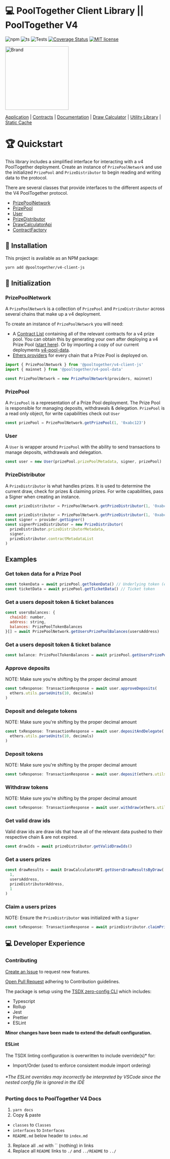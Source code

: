 # 💻 PoolTogether Client Library || PoolTogether V4

![npm](https://img.shields.io/npm/v/@pooltogether/v4-client-js)
![ts](https://badgen.net/badge/-/TypeScript?icon=typescript&label&labelColor=blue&color=555555)
![Tests](https://github.com/pooltogether/v4-client-js/actions/workflows/main.yml/badge.svg)
[![Coverage Status](https://coveralls.io/repos/github/pooltogether/v4-client-js/badge.svg?branch=main)](https://coveralls.io/github/pooltogether/v4-client-js?branch=main)
[![MIT license](https://img.shields.io/npm/l/@pooltogether/v4-client-js)](https://img.shields.io/npm/l/@pooltogether/v4-client-js)

<img src="https://github.com/pooltogether/pooltogether--brand-assets/blob/977e03604c49c63314450b5d432fe57d34747c66/logo/pooltogether-logo--purple-gradient.png?raw=true" alt="Brand" width="200"/>

[Application](https://app.pooltogether.com/) | [Contracts](https://github.com/pooltogether/v4-core) | [Documentation](https://v4.docs.pooltogether.com/) | [Draw Calculator](https://github.com/pooltogether/draw-calculator-cli) | [Utility Library](https://github.com/pooltogether/v4-utils-js) | [Static Cache](https://github.com/pooltogether/v4-draw-results)

# 🏆 Quickstart

This library includes a simplified interface for interacting with a v4 PoolTogether deployment. Create an instance of `PrizePoolNetwork` and use the initialized `PrizePool` and `PrizeDistributor` to begin reading and writing data to the protocol.

There are several classes that provide interfaces to the different aspects of the V4 PoolTogether protocol.

- [PrizePoolNetwork](./classes/PrizePoolNetwork.md)
- [PrizePool](./classes/PrizePool.md)
- [User](./classes/User.md)
- [PrizeDistributor](./classes/PrizeDistributor.md)
- [DrawCalculatorApi](./classes/DrawCalculatorApi.md)
- [ContractFactory](./classes/ContractFactory.md)

## 💾 Installation

This project is available as an NPM package:

```bash
yarn add @pooltogether/v4-client-js
```

## 🌱 Initialization

### PrizePoolNetwork

A `PrizePoolNetwork` is a collection of `PrizePool` and `PrizeDistributor` across several chains that make up a v4 deployment.

To create an instance of `PrizePoolNetwork` you will need:

- A [Contract List](https://github.com/pooltogether/contract-list-schema) containing all of the relevant contracts for a v4 prize pool. You can obtain this by generating your own after deploying a v4 Prize Pool ([start here](https://github.com/pooltogether/v4-core)). Or by importing a copy of our current deployments [v4-pool-data](https://www.npmjs.com/package/@pooltogether/v4-pool-data).
- [Ethers providers](https://docs.ethers.io/v5/api/providers/) for every chain that a Prize Pool is deployed on.

```js
import { PrizePoolNetwork } from '@pooltogether/v4-client-js'
import { mainnet } from '@pooltogether/v4-pool-data'

const PrizePoolNetwork = new PrizePoolNetwork(providers, mainnet)
```

### PrizePool

A `PrizePool` is a representation of a Prize Pool deployment. The Prize Pool is responsible for managing deposits, withdrawals & delegation. `PrizePool` is a read only object, for write capabilities check out `User`

```js
const prizePool = PrizePoolNetwork.getPrizePool(1, '0xabc123')
```

### User

A `User` is wrapper around `PrizePool` with the ability to send transactions to manage deposits, withdrawals and delegation.

```js
const user = new User(prizePool.prizePoolMetadata, signer, prizePool)
```

### PrizeDistributor

A `PrizeDistributor` is what handles prizes. It is used to determine the current draw, check for prizes & claiming prizes. For write capabilities, pass a Signer when creating an instance.

```js
const prizeDistributor = PrizePoolNetwork.getPrizeDistributor(1, '0xabc123')
```

```js
const prizeDistributor = PrizePoolNetwork.getPrizeDistributor(1, '0xabc123')
const signer = provider.getSigner()
const signerPrizeDistributor = new PrizeDistributor(
  prizeDistributor.prizeDistributorMetadata,
  signer,
  prizeDistributor.contractMetadataList
)
```

## Examples

### Get token data for a Prize Pool

```js
const tokenData = await prizePool.getTokenData() // Underlying token (ex. USDC)
const ticketData = await prizePool.getTicketData() // Ticket token
```

### Get a users deposit token & ticket balances

```js
const usersBalances: {
  chainId: number,
  address: string,
  balances: PrizePoolTokenBalances
}[] = await PrizePoolNetwork.getUsersPrizePoolBalances(usersAddress)
```

### Get a users deposit token & ticket balance

```js
const balance: PrizePoolTokenBalances = await prizePool.getUsersPrizePoolBalances(usersAddress)
```

### Approve deposits

NOTE: Make sure you're shifting by the proper decimal amount

```js
const txResponse: TransactionResponse = await user.approveDeposits(
  ethers.utils.parseUnits(10, decimals)
)
```

### Deposit and delegate tokens

NOTE: Make sure you're shifting by the proper decimal amount

```js
const txResponse: TransactionResponse = await user.depositAndDelegate(
  ethers.utils.parseUnits(10, decimals)
)
```

### Deposit tokens

NOTE: Make sure you're shifting by the proper decimal amount

```js
const txResponse: TransactionResponse = await user.deposit(ethers.utils.parseUnits(10, decimals))
```

### Withdraw tokens

NOTE: Make sure you're shifting by the proper decimal amount

```js
const txResponse: TransactionResponse = await user.withdraw(ethers.utils.parseUnits(10, decimals))
```

### Get valid draw ids

Valid draw ids are draw ids that have all of the relevant data pushed to their respective chain & are not expired.

```js
const drawIds = await prizeDistributor.getValidDrawIds()
```

### Get a users prizes

```js
const drawResults = await DrawCalculatorAPI.getUsersDrawResultsByDraw(
  1,
  usersAddress,
  prizeDistributorAddress,
  1
)
```

### Claim a users prizes

NOTE: Ensure the `PrizeDistributor` was initialized with a `Signer`

```js
const txResponse: TransactionResponse = await prizeDistributor.claimPrizesByDraw(1)
```

## 💻 Developer Experience

### Contributing

[Create an Issue](https://github.com/pooltogether/v4-utils-js/issues) to request new features.

[Open Pull Request](#) adhering to Contribution guidelines.

The package is setup using the [TSDX zero-config CLI](https://tsdx.io/) which includes:

- Typescript
- Rollup
- Jest
- Prettier
- ESLint

**Minor changes have been made to extend the default configuration.**

#### ESLint

The TSDX linting configuration is overwritten to include override(s)\* for:

- Import/Order (used to enforce consistent module import ordering)

###### \*The ESLint overrides may incorrectly be interpreted by VSCode since the nested config file is ignored in the IDE

### Porting docs to PoolTogether V4 Docs

1. `yarn docs`
2. Copy & paste

- `classes` to `Classes`
- `interfaces` to `Interfaces`
- `README.md` below header to `index.md`

3. Replace all `.md` with `` (nothing) in links
4. Replace all `README` links to `./` and `../README` to `../`
